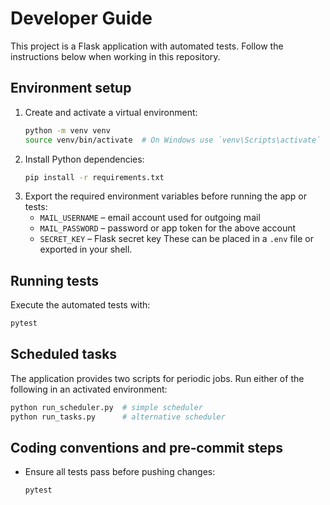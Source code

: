 
# Developer Guide

This project is a Flask application with automated tests. Follow the instructions below when working in this repository.

## Environment setup

1. Create and activate a virtual environment:
   ```bash
   python -m venv venv
   source venv/bin/activate  # On Windows use `venv\Scripts\activate`
   ```
2. Install Python dependencies:
   ```bash
   pip install -r requirements.txt
   ```
3. Export the required environment variables before running the app or tests:
   - `MAIL_USERNAME` – email account used for outgoing mail
   - `MAIL_PASSWORD` – password or app token for the above account
   - `SECRET_KEY` – Flask secret key
   These can be placed in a `.env` file or exported in your shell.

## Running tests

Execute the automated tests with:
```bash
pytest
```

## Scheduled tasks

The application provides two scripts for periodic jobs. Run either of the following in an activated environment:
```bash
python run_scheduler.py  # simple scheduler
python run_tasks.py      # alternative scheduler
```

## Coding conventions and pre‑commit steps

- Ensure all tests pass before pushing changes:
  ```bash
  pytest
  ```
